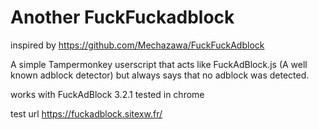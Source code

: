 # Another FuckFuckadblock
 
 inspired by https://github.com/Mechazawa/FuckFuckAdblock
 
A simple Tampermonkey userscript that acts like FuckAdBlock.js (A well known adblock detector) but always says that no adblock was detected.

works with  FuckAdBlock 3.2.1
tested in chrome  

test url https://fuckadblock.sitexw.fr/

